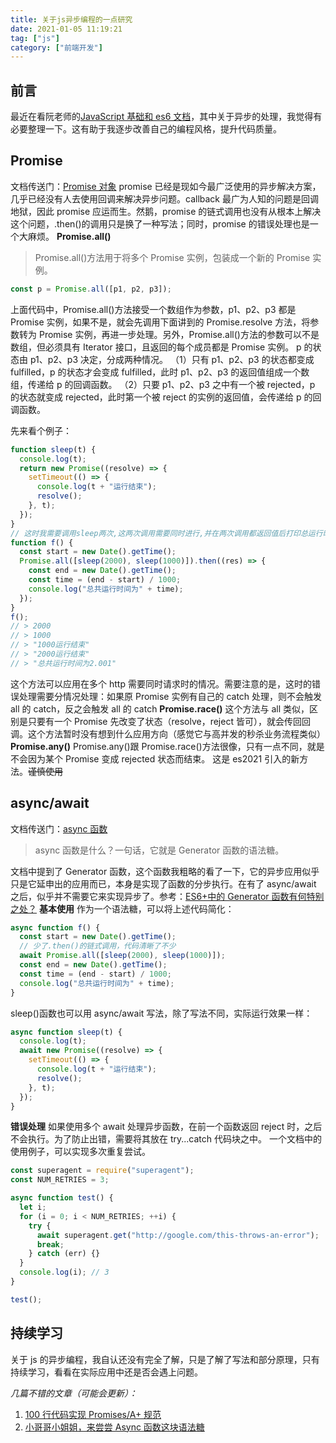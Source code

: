 ```yaml
---
title: 关于js异步编程的一点研究
date: 2021-01-05 11:19:21
tag: ["js"]
category: ["前端开发"]
---
```


## 前言

最近在看阮老师的[JavaScript 基础和 es6 文档](https://wangdoc.com/)，其中关于异步的处理，我觉得有必要整理一下。这有助于我逐步改善自己的编程风格，提升代码质量。

## Promise

文档传送门：[Promise 对象](https://wangdoc.com/es6/promise.html "Promise 对象")
promise 已经是现如今最广泛使用的异步解决方案，几乎已经没有人去使用回调来解决异步问题。callback 最广为人知的问题是回调地狱，因此 promise 应运而生。然鹅，promise 的链式调用也没有从根本上解决这个问题，.then()的调用只是换了一种写法；同时，promise 的错误处理也是一个大麻烦。
**Promise.all()**

> Promise.all()方法用于将多个 Promise 实例，包装成一个新的 Promise 实例。

```javascript
const p = Promise.all([p1, p2, p3]);
```

上面代码中，Promise.all()方法接受一个数组作为参数，p1、p2、p3 都是 Promise 实例，如果不是，就会先调用下面讲到的 Promise.resolve 方法，将参数转为 Promise 实例，再进一步处理。另外，Promise.all()方法的参数可以不是数组，但必须具有 Iterator 接口，且返回的每个成员都是 Promise 实例。
p 的状态由 p1、p2、p3 决定，分成两种情况。
（1）只有 p1、p2、p3 的状态都变成 fulfilled，p 的状态才会变成 fulfilled，此时 p1、p2、p3 的返回值组成一个数组，传递给 p 的回调函数。
（2）只要 p1、p2、p3 之中有一个被 rejected，p 的状态就变成 rejected，此时第一个被 reject 的实例的返回值，会传递给 p 的回调函数。

先来看个例子：

```javascript
function sleep(t) {
  console.log(t);
  return new Promise((resolve) => {
    setTimeout(() => {
      console.log(t + "运行结束");
      resolve();
    }, t);
  });
}
// 这时我需要调用sleep两次,这两次调用需要同时进行,并在两次调用都返回值后打印总运行时间
function f() {
  const start = new Date().getTime();
  Promise.all([sleep(2000), sleep(1000)]).then((res) => {
    const end = new Date().getTime();
    const time = (end - start) / 1000;
    console.log("总共运行时间为" + time);
  });
}
f();
// > 2000
// > 1000
// > "1000运行结束"
// > "2000运行结束"
// > "总共运行时间为2.001"
```

这个方法可以应用在多个 http 需要同时请求时的情况。需要注意的是，这时的错误处理需要分情况处理：如果原 Promise 实例有自己的 catch 处理，则不会触发 all 的 catch，反之会触发 all 的 catch
**Promise.race()**
这个方法与 all 类似，区别是只要有一个 Promise 先改变了状态（resolve，reject 皆可），就会传回回调。这个方法暂时没有想到什么应用方向（感觉它与高并发的秒杀业务流程类似）
**Promise.any()**
Promise.any()跟 Promise.race()方法很像，只有一点不同，就是不会因为某个 Promise 变成 rejected 状态而结束。
这是 es2021 引入的新方法。~~谨慎使用~~

## async/await

文档传送门：[async 函数](https://wangdoc.com/es6/async.html "async 函数")

> async 函数是什么？一句话，它就是 Generator 函数的语法糖。

文档中提到了 Generator 函数，这个函数我粗略的看了一下，它的异步应用似乎只是它延申出的应用而已，本身是实现了函数的分步执行。在有了 async/await 之后，似乎并不需要它来实现异步了。参考：[ES6+中的 Generator 函数有何特别之处？](https://www.zhihu.com/question/290681846 "ES6+中的Generator 函数有何特别之处？")
**基本使用**
作为一个语法糖，可以将上述代码简化：

```javascript
async function f() {
  const start = new Date().getTime();
  // 少了.then()的链式调用，代码清晰了不少
  await Promise.all([sleep(2000), sleep(1000)]);
  const end = new Date().getTime();
  const time = (end - start) / 1000;
  console.log("总共运行时间为" + time);
}
```

sleep()函数也可以用 async/await 写法，除了写法不同，实际运行效果一样：

```javascript
async function sleep(t) {
  console.log(t);
  await new Promise((resolve) => {
    setTimeout(() => {
      console.log(t + "运行结束");
      resolve();
    }, t);
  });
}
```

**错误处理**
如果使用多个 await 处理异步函数，在前一个函数返回 reject 时，之后不会执行。为了防止出错，需要将其放在 try...catch 代码块之中。
一个文档中的使用例子，可以实现多次重复尝试。

```javascript
const superagent = require("superagent");
const NUM_RETRIES = 3;

async function test() {
  let i;
  for (i = 0; i < NUM_RETRIES; ++i) {
    try {
      await superagent.get("http://google.com/this-throws-an-error");
      break;
    } catch (err) {}
  }
  console.log(i); // 3
}

test();
```

## 持续学习

关于 js 的异步编程，我自认还没有完全了解，只是了解了写法和部分原理，只有持续学习，看看在实际应用中还是否会遇上问题。

_几篇不错的文章（可能会更新）：_

1. [100 行代码实现 Promises/A+ 规范](https://zhuanlan.zhihu.com/p/83965949 "100 行代码实现 Promises/A+ 规范")
2. [小哥哥小姐姐，来尝尝 Async 函数这块语法糖](https://zhuanlan.zhihu.com/p/42649246 "小哥哥小姐姐，来尝尝 Async 函数这块语法糖")

